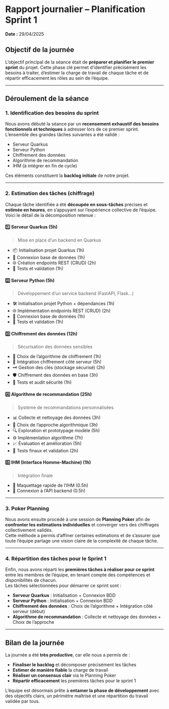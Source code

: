# Rapport journalier – Planification Sprint 1  
**Date :** 29/04/2025  

## Objectif de la journée  
L’objectif principal de la séance était de **préparer et planifier le premier sprint** du projet. Cette phase clé permet d’identifier précisément les besoins à traiter, d’estimer la charge de travail de chaque tâche et de répartir efficacement les rôles au sein de l’équipe.

---

## Déroulement de la séance  

### 1. Identification des besoins du sprint  
Nous avons débuté la séance par un **recensement exhaustif des besoins fonctionnels et techniques** à adresser lors de ce premier sprint.  
L’ensemble des grandes tâches suivantes a été validé :  

- Serveur Quarkus  
- Serveur Python  
- Chiffrement des données  
- Algorithme de recommandation  
- IHM (à intégrer en fin de cycle)

Ces éléments constituent la **backlog initiale** de notre projet.

---

### 2. Estimation des tâches (chiffrage)  
Chaque tâche identifiée a été **découpée en sous-tâches** précises et **estimée en heures**, en s’appuyant sur l’expérience collective de l’équipe.  
Voici le détail de la décomposition retenue :

#### 1️⃣ Serveur Quarkus (5h)  
> Mise en place d’un backend en Quarkus

- 📦 Initialisation projet Quarkus (1h)  
- 🔌 Connexion base de données (1h)  
- 🌐 Création endpoints REST (CRUD) (2h)  
- 🧪 Tests et validation (1h)

#### 2️⃣ Serveur Python (5h)  
> Développement d’un service backend (FastAPI, Flask…)

- 🛠️ Initialisation projet Python + dépendances (1h)  
- 🌐 Implémentation endpoints REST (CRUD) (2h)  
- 🔗 Connexion base de données (1h)  
- 🧪 Tests et validation (1h)

#### 3️⃣ Chiffrement des données (12h)  
> Sécurisation des données sensibles

- 🔑 Choix de l’algorithme de chiffrement (1h)  
- 🔗 Intégration chiffrement côté serveur (5h)  
- 🗝️ Gestion des clés (stockage sécurisé) (2h)  
- 🛡️ Chiffrement des données en base (3h)  
- 🧪 Tests et audit sécurité (1h)

#### 4️⃣ Algorithme de recommandation (25h)  
> Système de recommandations personnalisées

- 📊 Collecte et nettoyage des données (3h)  
- 🧩 Choix de l’approche algorithmique (3h)  
- 🔍 Exploration et prototypage modèle (5h)  
- ⚙️ Implémentation algorithme (7h)  
- 📈 Évaluation et amélioration (5h)  
- 🧪 Tests finaux et validation (2h)

#### 5️⃣ IHM (Interface Homme-Machine) (1h)  
> Intégration finale

- 🎨 Maquettage rapide de l’IHM (0.5h)  
- 🔗 Connexion à l’API backend (0.5h)

---

### 3. Poker Planning  
Nous avons ensuite procédé à une session de **Planning Poker** afin de **confronter les estimations individuelles** et converger vers des chiffrages collectivement validés.  
Cette méthode a permis d’affiner certaines estimations et de s’assurer que toute l’équipe partage une vision claire de la complexité de chaque tâche.

---

### 4. Répartition des tâches pour le Sprint 1  
Enfin, nous avons réparti les **premières tâches à réaliser pour ce sprint** entre les membres de l’équipe, en tenant compte des compétences et disponibilités de chacun.  
Les tâches sélectionnées pour démarrer ce sprint sont :  

- **Serveur Quarkus** : Initialisation + Connexion BDD  
- **Serveur Python** : Initialisation + Connexion BDD  
- **Chiffrement des données** : Choix de l’algorithme + Intégration côté serveur (début)  
- **Algorithme de recommandation** : Collecte et nettoyage des données + Choix de l’approche

---

## Bilan de la journée  
La journée a été **très productive**, car elle nous a permis de :  
- **Finaliser le backlog** et décomposer précisément les tâches  
- **Estimer de manière fiable** la charge de travail  
- **Réaliser un consensus clair** via le Planning Poker  
- **Répartir efficacement** les premières tâches pour le sprint 1

L’équipe est désormais prête à **entamer la phase de développement** avec des objectifs clairs, un périmètre maîtrisé et une répartition du travail validée par tous.
